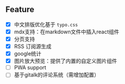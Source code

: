## Feature

- [x] 中文排版优化基于 `typo.css`
- [x] mdx支持：在markdown文件中插入react组件
- [x] 分页支持
- [x] RSS 订阅源生成
- [x] google统计
- [x] 图片放大预览：提供了内置的自定义图片组件
- [ ] PWA support
- [ ] 基于gitalk的评论系统（需增加配置）